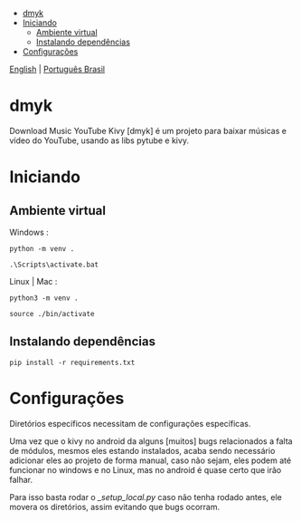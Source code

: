 - [dmyk](#dmyk)
- [Iniciando](#iniciando)
  - [Ambiente virtual](#ambiente-virtual)
  - [Instalando dependências](#instalando-dependências)
- [Configurações](#configurações)

[English](README.md) | [Português Brasil](README-br.md)

# dmyk
Download Music YouTube Kivy [dmyk] é um projeto para baixar músicas e vídeo do 
YouTube, usando as libs pytube e kivy.

# Iniciando

## Ambiente virtual

Windows :

    python -m venv .

    .\Scripts\activate.bat

Linux | Mac :

    python3 -m venv .

    source ./bin/activate

## Instalando dependências

    pip install -r requirements.txt

# Configurações

Diretórios específicos necessitam de configurações específicas.

Uma vez que o kivy no android da alguns [muitos] bugs relacionados a falta de módulos, mesmos eles estando instalados, acaba sendo necessário adicionar eles ao projeto de forma manual, caso não sejam, eles podem até funcionar no windows e no Linux, mas no android é quase certo que irão falhar.

Para isso basta rodar o *_setup_local.py* caso não tenha rodado antes, ele movera os diretórios, assim evitando que bugs ocorram.